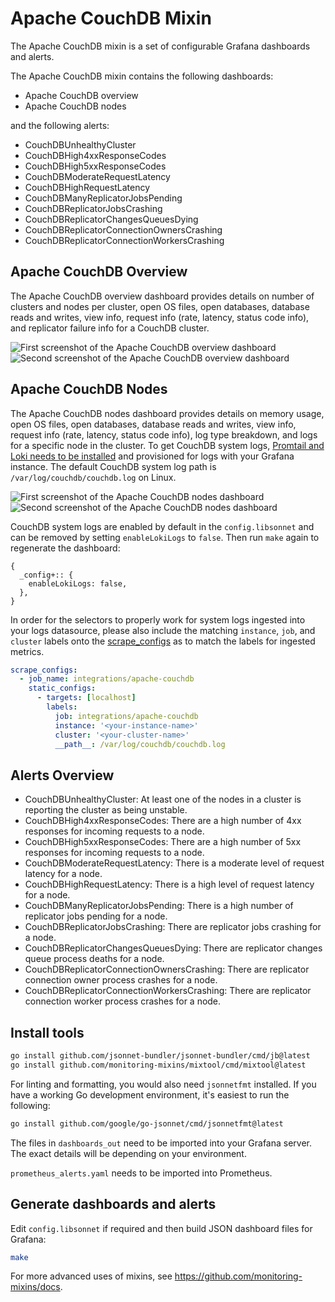 # Apache CouchDB Mixin

The Apache CouchDB mixin is a set of configurable Grafana dashboards and alerts.

The Apache CouchDB mixin contains the following dashboards:

- Apache CouchDB overview
- Apache CouchDB nodes

and the following alerts:

- CouchDBUnhealthyCluster
- CouchDBHigh4xxResponseCodes
- CouchDBHigh5xxResponseCodes
- CouchDBModerateRequestLatency
- CouchDBHighRequestLatency
- CouchDBManyReplicatorJobsPending
- CouchDBReplicatorJobsCrashing
- CouchDBReplicatorChangesQueuesDying
- CouchDBReplicatorConnectionOwnersCrashing
- CouchDBReplicatorConnectionWorkersCrashing

## Apache CouchDB Overview

The Apache CouchDB overview dashboard provides details on number of clusters and nodes per cluster, open OS files, open databases, database reads and writes, view info, request info (rate, latency, status code info), and replicator failure info for a CouchDB cluster.

![First screenshot of the Apache CouchDB overview dashboard](https://storage.googleapis.com/grafanalabs-integration-assets/apache-couchdb/screenshots/couchdb_overview_1.png)
![Second screenshot of the Apache CouchDB overview dashboard](https://storage.googleapis.com/grafanalabs-integration-assets/apache-couchdb/screenshots/couchdb_overview_2.png)

## Apache CouchDB Nodes

The Apache CouchDB nodes dashboard provides details on memory usage, open OS files, open databases, database reads and writes, view info, request info (rate, latency, status code info), log type breakdown, and logs for a specific node in the cluster. To get CouchDB system logs, [Promtail and Loki needs to be installed](https://grafana.com/docs/loki/latest/installation/) and provisioned for logs with your Grafana instance. The default CouchDB system log path is `/var/log/couchdb/couchdb.log` on Linux.

![First screenshot of the Apache CouchDB nodes dashboard](https://storage.googleapis.com/grafanalabs-integration-assets/apache-couchdb/screenshots/couchdb_nodes_1.png)
![Second screenshot of the Apache CouchDB nodes dashboard](https://storage.googleapis.com/grafanalabs-integration-assets/apache-couchdb/screenshots/couchdb_nodes_2.png)

CouchDB system logs are enabled by default in the `config.libsonnet` and can be removed by setting `enableLokiLogs` to `false`. Then run `make` again to regenerate the dashboard:

```
{
  _config+:: {
    enableLokiLogs: false,
  },
}
```

In order for the selectors to properly work for system logs ingested into your logs datasource, please also include the matching `instance`, `job`, and `cluster` labels onto the [scrape_configs](https://grafana.com/docs/loki/latest/clients/promtail/configuration/#scrape_configs) as to match the labels for ingested metrics.

```yaml
scrape_configs:
  - job_name: integrations/apache-couchdb
    static_configs:
      - targets: [localhost]
        labels:
          job: integrations/apache-couchdb
          instance: '<your-instance-name>'
          cluster: '<your-cluster-name>'
          __path__: /var/log/couchdb/couchdb.log
```

## Alerts Overview

- CouchDBUnhealthyCluster: At least one of the nodes in a cluster is reporting the cluster as being unstable.
- CouchDBHigh4xxResponseCodes: There are a high number of 4xx responses for incoming requests to a node.
- CouchDBHigh5xxResponseCodes: There are a high number of 5xx responses for incoming requests to a node.
- CouchDBModerateRequestLatency: There is a moderate level of request latency for a node.
- CouchDBHighRequestLatency: There is a high level of request latency for a node.
- CouchDBManyReplicatorJobsPending: There is a high number of replicator jobs pending for a node.
- CouchDBReplicatorJobsCrashing: There are replicator jobs crashing for a node.
- CouchDBReplicatorChangesQueuesDying: There are replicator changes queue process deaths for a node.
- CouchDBReplicatorConnectionOwnersCrashing: There are replicator connection owner process crashes for a node.
- CouchDBReplicatorConnectionWorkersCrashing: There are replicator connection worker process crashes for a node.

## Install tools

```bash
go install github.com/jsonnet-bundler/jsonnet-bundler/cmd/jb@latest
go install github.com/monitoring-mixins/mixtool/cmd/mixtool@latest
```

For linting and formatting, you would also need `jsonnetfmt` installed. If you
have a working Go development environment, it's easiest to run the following:

```bash
go install github.com/google/go-jsonnet/cmd/jsonnetfmt@latest
```

The files in `dashboards_out` need to be imported
into your Grafana server. The exact details will be depending on your environment.

`prometheus_alerts.yaml` needs to be imported into Prometheus.

## Generate dashboards and alerts

Edit `config.libsonnet` if required and then build JSON dashboard files for Grafana:

```bash
make
```

For more advanced uses of mixins, see
https://github.com/monitoring-mixins/docs.
